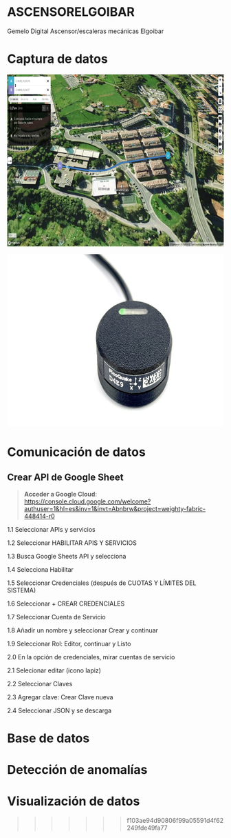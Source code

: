# ASCENSORELGOIBAR
Gemelo Digital Ascensor/escaleras mecánicas Elgoibar



# Captura de datos 
<a href="https://arakistech.github.io/Castilla/#17.5/43.211867/-2.411639/-124/53"> <img src="https://github.com/Arakistech/ASCENSORELGOIBAR/blob/main/IMG/mapa.jpg?raw=true" alt="Click me!" width="800" height="400" /> </a>


<img src="https://github.com/Arakistech/ASCENSORELGOIBAR/blob/main/IMG/Acelerometro.jpeg?raw=true" width="800" height="400">

# Comunicación de datos

## Crear API de Google Sheet

> **Acceder a Google Cloud**: https://console.cloud.google.com/welcome?authuser=1&hl=es&inv=1&invt=Abnbrw&project=weighty-fabric-448414-r0

1.1 Seleccionar APIs y servicios

1.2 Seleccionar HABILITAR APIS Y SERVICIOS

1.3 Busca Google Sheets API y selecciona

1.4 Selecciona Habilitar

1.5 Seleccionar Credenciales (después de CUOTAS Y LÍMITES DEL SISTEMA)

1.6 Seleccionar + CREAR CREDENCIALES

1.7 Seleccionar Cuenta de Servicio

1.8 Añadir un nombre y seleccionar Crear y continuar

1.9 Seleccionar Rol: Editor, continuar y Listo

2.0 En la opción de credenciales, mirar cuentas de servicio

2.1 Selecionar editar (icono lapiz)

2.2 Seleccionar Claves

2.3 Agregar clave: Crear Clave nueva

2.4 Seleccionar JSON y se descarga

# Base de datos


# Detección de anomalías


# Visualización de datos

>>>>>>> f103ae94d90806f99a05591d4f62249fde49fa77
